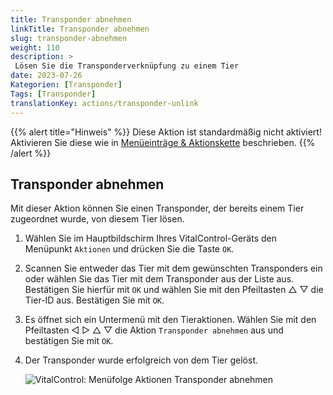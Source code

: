 ```yaml
---
title: Transponder abnehmen
linkTitle: Transponder abnehmen
slug: transponder-abnehmen
weight: 110
description: >
 Lösen Sie die Transponderverknüpfung zu einem Tier
date: 2023-07-26
Kategorien: [Transponder]
Tags: [Transponder]
translationKey: actions/transponder-unlink
---
```

{{% alert title="Hinweis" %}}
Diese Aktion ist standardmäßig nicht aktiviert! Aktivieren Sie diese wie in [Menüeinträge & Aktionskette](/docs/aktionen/einstellungen/) beschrieben.
{{% /alert %}}

## Transponder abnehmen

Mit dieser Aktion können Sie einen Transponder, der bereits einem Tier zugeordnet wurde, von diesem Tier lösen. 

1. Wählen Sie im Hauptbildschirm Ihres VitalControl-Geräts den Menüpunkt `Aktionen` und drücken Sie die Taste `OK`.

2. Scannen Sie entweder das Tier mit dem gewünschten Transponders ein oder wählen Sie das Tier mit dem Transponder aus der Liste aus. Bestätigen Sie hierfür mit `OK` und wählen Sie mit den Pfeiltasten △ ▽ die Tier-ID aus. Bestätigen Sie mit `OK`.

3. Es öffnet sich ein Untermenü mit den Tieraktionen. Wählen Sie mit den Pfeiltasten ◁ ▷ △ ▽ die Aktion `Transponder abnehmen` aus und bestätigen Sie mit `OK`.

4. Der Transponder wurde erfolgreich von dem Tier gelöst.

    ![VitalControl: Menüfolge Aktionen Transponder abnehmen](../bilder/transponderabnehmen.png "Transponder abnehmen")
    